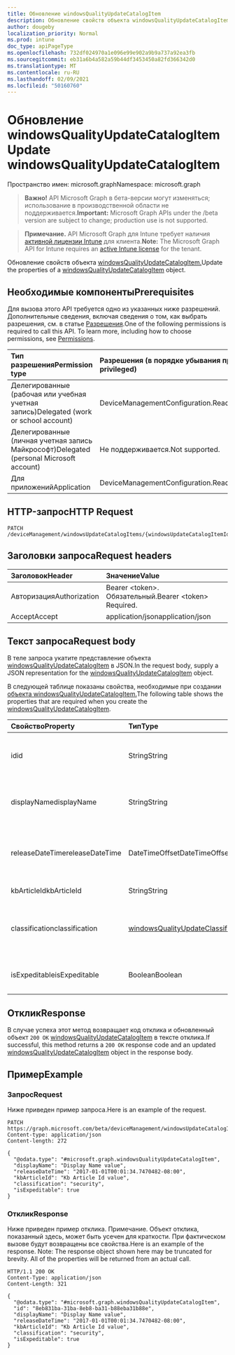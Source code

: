 ```yaml
---
title: Обновление windowsQualityUpdateCatalogItem
description: Обновление свойств объекта windowsQualityUpdateCatalogItem.
author: dougeby
localization_priority: Normal
ms.prod: intune
doc_type: apiPageType
ms.openlocfilehash: 732df024970a1e096e99e902a9b9a737a92ea3fb
ms.sourcegitcommit: eb31a6b4a582a59b44df3453450a82fd366342d0
ms.translationtype: MT
ms.contentlocale: ru-RU
ms.lasthandoff: 02/09/2021
ms.locfileid: "50160760"
---
```

# <a name="update-windowsqualityupdatecatalogitem"></a><span data-ttu-id="846b4-103">Обновление windowsQualityUpdateCatalogItem</span><span class="sxs-lookup"><span data-stu-id="846b4-103">Update windowsQualityUpdateCatalogItem</span></span>

<span data-ttu-id="846b4-104">Пространство имен: microsoft.graph</span><span class="sxs-lookup"><span data-stu-id="846b4-104">Namespace: microsoft.graph</span></span>

> <span data-ttu-id="846b4-105">**Важно!** API Microsoft Graph в бета-версии могут изменяться; использование в производственной области не поддерживается.</span><span class="sxs-lookup"><span data-stu-id="846b4-105">**Important:** Microsoft Graph APIs under the /beta version are subject to change; production use is not supported.</span></span>

> <span data-ttu-id="846b4-106">**Примечание.** API Microsoft Graph для Intune требует наличия [активной лицензии Intune](https://go.microsoft.com/fwlink/?linkid=839381) для клиента.</span><span class="sxs-lookup"><span data-stu-id="846b4-106">**Note:** The Microsoft Graph API for Intune requires an [active Intune license](https://go.microsoft.com/fwlink/?linkid=839381) for the tenant.</span></span>

<span data-ttu-id="846b4-107">Обновление свойств объекта [windowsQualityUpdateCatalogItem.](../resources/intune-softwareupdate-windowsqualityupdatecatalogitem.md)</span><span class="sxs-lookup"><span data-stu-id="846b4-107">Update the properties of a [windowsQualityUpdateCatalogItem](../resources/intune-softwareupdate-windowsqualityupdatecatalogitem.md) object.</span></span>

## <a name="prerequisites"></a><span data-ttu-id="846b4-108">Необходимые компоненты</span><span class="sxs-lookup"><span data-stu-id="846b4-108">Prerequisites</span></span>
<span data-ttu-id="846b4-p101">Для вызова этого API требуется одно из указанных ниже разрешений. Дополнительные сведения, включая сведения о том, как выбрать разрешения, см. в статье [Разрешения](/graph/permissions-reference).</span><span class="sxs-lookup"><span data-stu-id="846b4-p101">One of the following permissions is required to call this API. To learn more, including how to choose permissions, see [Permissions](/graph/permissions-reference).</span></span>

|<span data-ttu-id="846b4-111">Тип разрешения</span><span class="sxs-lookup"><span data-stu-id="846b4-111">Permission type</span></span>|<span data-ttu-id="846b4-112">Разрешения (в порядке убывания привилегий)</span><span class="sxs-lookup"><span data-stu-id="846b4-112">Permissions (from most to least privileged)</span></span>|
|:---|:---|
|<span data-ttu-id="846b4-113">Делегированные (рабочая или учебная учетная запись)</span><span class="sxs-lookup"><span data-stu-id="846b4-113">Delegated (work or school account)</span></span>|<span data-ttu-id="846b4-114">DeviceManagementConfiguration.ReadWrite.All</span><span class="sxs-lookup"><span data-stu-id="846b4-114">DeviceManagementConfiguration.ReadWrite.All</span></span>|
|<span data-ttu-id="846b4-115">Делегированные (личная учетная запись Майкрософт)</span><span class="sxs-lookup"><span data-stu-id="846b4-115">Delegated (personal Microsoft account)</span></span>|<span data-ttu-id="846b4-116">Не поддерживается.</span><span class="sxs-lookup"><span data-stu-id="846b4-116">Not supported.</span></span>|
|<span data-ttu-id="846b4-117">Для приложений</span><span class="sxs-lookup"><span data-stu-id="846b4-117">Application</span></span>|<span data-ttu-id="846b4-118">DeviceManagementConfiguration.ReadWrite.All</span><span class="sxs-lookup"><span data-stu-id="846b4-118">DeviceManagementConfiguration.ReadWrite.All</span></span>|

## <a name="http-request"></a><span data-ttu-id="846b4-119">HTTP-запрос</span><span class="sxs-lookup"><span data-stu-id="846b4-119">HTTP Request</span></span>
<!-- {
  "blockType": "ignored"
}
-->
``` http
PATCH /deviceManagement/windowsUpdateCatalogItems/{windowsUpdateCatalogItemId}
```

## <a name="request-headers"></a><span data-ttu-id="846b4-120">Заголовки запроса</span><span class="sxs-lookup"><span data-stu-id="846b4-120">Request headers</span></span>
|<span data-ttu-id="846b4-121">Заголовок</span><span class="sxs-lookup"><span data-stu-id="846b4-121">Header</span></span>|<span data-ttu-id="846b4-122">Значение</span><span class="sxs-lookup"><span data-stu-id="846b4-122">Value</span></span>|
|:---|:---|
|<span data-ttu-id="846b4-123">Авторизация</span><span class="sxs-lookup"><span data-stu-id="846b4-123">Authorization</span></span>|<span data-ttu-id="846b4-124">Bearer &lt;token&gt;. Обязательный.</span><span class="sxs-lookup"><span data-stu-id="846b4-124">Bearer &lt;token&gt; Required.</span></span>|
|<span data-ttu-id="846b4-125">Accept</span><span class="sxs-lookup"><span data-stu-id="846b4-125">Accept</span></span>|<span data-ttu-id="846b4-126">application/json</span><span class="sxs-lookup"><span data-stu-id="846b4-126">application/json</span></span>|

## <a name="request-body"></a><span data-ttu-id="846b4-127">Текст запроса</span><span class="sxs-lookup"><span data-stu-id="846b4-127">Request body</span></span>
<span data-ttu-id="846b4-128">В теле запроса укатите представление объекта [windowsQualityUpdateCatalogItem](../resources/intune-softwareupdate-windowsqualityupdatecatalogitem.md) в JSON.</span><span class="sxs-lookup"><span data-stu-id="846b4-128">In the request body, supply a JSON representation for the [windowsQualityUpdateCatalogItem](../resources/intune-softwareupdate-windowsqualityupdatecatalogitem.md) object.</span></span>

<span data-ttu-id="846b4-129">В следующей таблице показаны свойства, необходимые при создании [объекта windowsQualityUpdateCatalogItem.](../resources/intune-softwareupdate-windowsqualityupdatecatalogitem.md)</span><span class="sxs-lookup"><span data-stu-id="846b4-129">The following table shows the properties that are required when you create the [windowsQualityUpdateCatalogItem](../resources/intune-softwareupdate-windowsqualityupdatecatalogitem.md).</span></span>

|<span data-ttu-id="846b4-130">Свойство</span><span class="sxs-lookup"><span data-stu-id="846b4-130">Property</span></span>|<span data-ttu-id="846b4-131">Тип</span><span class="sxs-lookup"><span data-stu-id="846b4-131">Type</span></span>|<span data-ttu-id="846b4-132">Описание</span><span class="sxs-lookup"><span data-stu-id="846b4-132">Description</span></span>|
|:---|:---|:---|
|<span data-ttu-id="846b4-133">id</span><span class="sxs-lookup"><span data-stu-id="846b4-133">id</span></span>|<span data-ttu-id="846b4-134">String</span><span class="sxs-lookup"><span data-stu-id="846b4-134">String</span></span>|<span data-ttu-id="846b4-135">ИД элемента каталога. Наследуется [от windowsUpdateCatalogItem](../resources/intune-softwareupdate-windowsupdatecatalogitem.md)</span><span class="sxs-lookup"><span data-stu-id="846b4-135">The catalog item id. Inherited from [windowsUpdateCatalogItem](../resources/intune-softwareupdate-windowsupdatecatalogitem.md)</span></span>|
|<span data-ttu-id="846b4-136">displayName</span><span class="sxs-lookup"><span data-stu-id="846b4-136">displayName</span></span>|<span data-ttu-id="846b4-137">String</span><span class="sxs-lookup"><span data-stu-id="846b4-137">String</span></span>|<span data-ttu-id="846b4-138">Отображаемого имени элемента каталога.</span><span class="sxs-lookup"><span data-stu-id="846b4-138">The display name for the catalog item.</span></span> <span data-ttu-id="846b4-139">Наследуется [от windowsUpdateCatalogItem](../resources/intune-softwareupdate-windowsupdatecatalogitem.md)</span><span class="sxs-lookup"><span data-stu-id="846b4-139">Inherited from [windowsUpdateCatalogItem](../resources/intune-softwareupdate-windowsupdatecatalogitem.md)</span></span>|
|<span data-ttu-id="846b4-140">releaseDateTime</span><span class="sxs-lookup"><span data-stu-id="846b4-140">releaseDateTime</span></span>|<span data-ttu-id="846b4-141">DateTimeOffset</span><span class="sxs-lookup"><span data-stu-id="846b4-141">DateTimeOffset</span></span>|<span data-ttu-id="846b4-142">Дата выпуска элемента каталога. Наследуется от [windowsUpdateCatalogItem](../resources/intune-softwareupdate-windowsupdatecatalogitem.md)</span><span class="sxs-lookup"><span data-stu-id="846b4-142">The date the catalog item was released Inherited from [windowsUpdateCatalogItem](../resources/intune-softwareupdate-windowsupdatecatalogitem.md)</span></span>|
|<span data-ttu-id="846b4-143">kbArticleId</span><span class="sxs-lookup"><span data-stu-id="846b4-143">kbArticleId</span></span>|<span data-ttu-id="846b4-144">String</span><span class="sxs-lookup"><span data-stu-id="846b4-144">String</span></span>|<span data-ttu-id="846b4-145">ИД статьи базы знаний</span><span class="sxs-lookup"><span data-stu-id="846b4-145">Knowledge base article id</span></span>|
|<span data-ttu-id="846b4-146">classification</span><span class="sxs-lookup"><span data-stu-id="846b4-146">classification</span></span>|[<span data-ttu-id="846b4-147">windowsQualityUpdateClassification</span><span class="sxs-lookup"><span data-stu-id="846b4-147">windowsQualityUpdateClassification</span></span>](../resources/intune-softwareupdate-windowsqualityupdateclassification.md)|<span data-ttu-id="846b4-148">Классификация обновления качества.</span><span class="sxs-lookup"><span data-stu-id="846b4-148">Classification of the quality update.</span></span> <span data-ttu-id="846b4-149">Возможные значения: `all`, `security`, `nonSecurity`.</span><span class="sxs-lookup"><span data-stu-id="846b4-149">Possible values are: `all`, `security`, `nonSecurity`.</span></span>|
|<span data-ttu-id="846b4-150">isExpeditable</span><span class="sxs-lookup"><span data-stu-id="846b4-150">isExpeditable</span></span>|<span data-ttu-id="846b4-151">Boolean</span><span class="sxs-lookup"><span data-stu-id="846b4-151">Boolean</span></span>|<span data-ttu-id="846b4-152">Флаг, указывающий, является ли обновление квалификатором для ускорения</span><span class="sxs-lookup"><span data-stu-id="846b4-152">Flag indicating if update qualifies for expedite</span></span>|



## <a name="response"></a><span data-ttu-id="846b4-153">Отклик</span><span class="sxs-lookup"><span data-stu-id="846b4-153">Response</span></span>
<span data-ttu-id="846b4-154">В случае успеха этот метод возвращает код отклика и обновленный объект `200 OK` [windowsQualityUpdateCatalogItem](../resources/intune-softwareupdate-windowsqualityupdatecatalogitem.md) в тексте отклика.</span><span class="sxs-lookup"><span data-stu-id="846b4-154">If successful, this method returns a `200 OK` response code and an updated [windowsQualityUpdateCatalogItem](../resources/intune-softwareupdate-windowsqualityupdatecatalogitem.md) object in the response body.</span></span>

## <a name="example"></a><span data-ttu-id="846b4-155">Пример</span><span class="sxs-lookup"><span data-stu-id="846b4-155">Example</span></span>

### <a name="request"></a><span data-ttu-id="846b4-156">Запрос</span><span class="sxs-lookup"><span data-stu-id="846b4-156">Request</span></span>
<span data-ttu-id="846b4-157">Ниже приведен пример запроса.</span><span class="sxs-lookup"><span data-stu-id="846b4-157">Here is an example of the request.</span></span>
``` http
PATCH https://graph.microsoft.com/beta/deviceManagement/windowsUpdateCatalogItems/{windowsUpdateCatalogItemId}
Content-type: application/json
Content-length: 272

{
  "@odata.type": "#microsoft.graph.windowsQualityUpdateCatalogItem",
  "displayName": "Display Name value",
  "releaseDateTime": "2017-01-01T00:01:34.7470482-08:00",
  "kbArticleId": "Kb Article Id value",
  "classification": "security",
  "isExpeditable": true
}
```

### <a name="response"></a><span data-ttu-id="846b4-158">Отклик</span><span class="sxs-lookup"><span data-stu-id="846b4-158">Response</span></span>
<span data-ttu-id="846b4-p104">Ниже приведен пример отклика. Примечание. Объект отклика, показанный здесь, может быть усечен для краткости. При фактическом вызове будут возвращены все свойства.</span><span class="sxs-lookup"><span data-stu-id="846b4-p104">Here is an example of the response. Note: The response object shown here may be truncated for brevity. All of the properties will be returned from an actual call.</span></span>
``` http
HTTP/1.1 200 OK
Content-Type: application/json
Content-Length: 321

{
  "@odata.type": "#microsoft.graph.windowsQualityUpdateCatalogItem",
  "id": "8eb831ba-31ba-8eb8-ba31-b88eba31b88e",
  "displayName": "Display Name value",
  "releaseDateTime": "2017-01-01T00:01:34.7470482-08:00",
  "kbArticleId": "Kb Article Id value",
  "classification": "security",
  "isExpeditable": true
}
```




